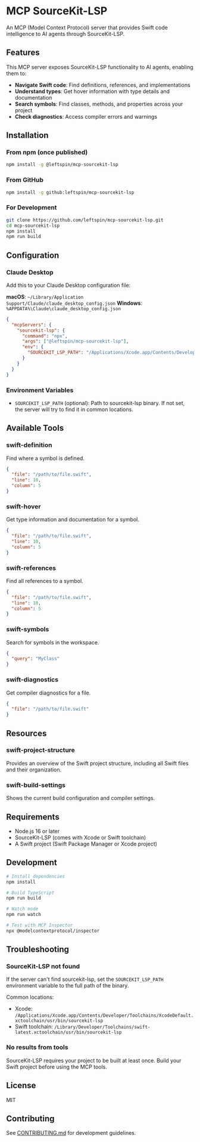 # MCP SourceKit-LSP

An MCP (Model Context Protocol) server that provides Swift code intelligence to AI agents through SourceKit-LSP.

## Features

This MCP server exposes SourceKit-LSP functionality to AI agents, enabling them to:

- **Navigate Swift code**: Find definitions, references, and implementations
- **Understand types**: Get hover information with type details and documentation
- **Search symbols**: Find classes, methods, and properties across your project
- **Check diagnostics**: Access compiler errors and warnings

## Installation

### From npm (once published)
```bash
npm install -g @leftspin/mcp-sourcekit-lsp
```

### From GitHub
```bash
npm install -g github:leftspin/mcp-sourcekit-lsp
```

### For Development
```bash
git clone https://github.com/leftspin/mcp-sourcekit-lsp.git
cd mcp-sourcekit-lsp
npm install
npm run build
```

## Configuration

### Claude Desktop

Add this to your Claude Desktop configuration file:

**macOS**: `~/Library/Application Support/Claude/claude_desktop_config.json`
**Windows**: `%APPDATA%\Claude\claude_desktop_config.json`

```json
{
  "mcpServers": {
    "sourcekit-lsp": {
      "command": "npx",
      "args": ["@leftspin/mcp-sourcekit-lsp"],
      "env": {
        "SOURCEKIT_LSP_PATH": "/Applications/Xcode.app/Contents/Developer/Toolchains/XcodeDefault.xctoolchain/usr/bin/sourcekit-lsp"
      }
    }
  }
}
```

### Environment Variables

- `SOURCEKIT_LSP_PATH` (optional): Path to sourcekit-lsp binary. If not set, the server will try to find it in common locations.

## Available Tools

### swift-definition
Find where a symbol is defined.
```json
{
  "file": "/path/to/file.swift",
  "line": 10,
  "column": 5
}
```

### swift-hover
Get type information and documentation for a symbol.
```json
{
  "file": "/path/to/file.swift",
  "line": 10,
  "column": 5
}
```

### swift-references
Find all references to a symbol.
```json
{
  "file": "/path/to/file.swift",
  "line": 10,
  "column": 5
}
```

### swift-symbols
Search for symbols in the workspace.
```json
{
  "query": "MyClass"
}
```

### swift-diagnostics
Get compiler diagnostics for a file.
```json
{
  "file": "/path/to/file.swift"
}
```

## Resources

### swift-project-structure
Provides an overview of the Swift project structure, including all Swift files and their organization.

### swift-build-settings
Shows the current build configuration and compiler settings.

## Requirements

- Node.js 16 or later
- SourceKit-LSP (comes with Xcode or Swift toolchain)
- A Swift project (Swift Package Manager or Xcode project)

## Development

```bash
# Install dependencies
npm install

# Build TypeScript
npm run build

# Watch mode
npm run watch

# Test with MCP Inspector
npx @modelcontextprotocol/inspector
```

## Troubleshooting

### SourceKit-LSP not found
If the server can't find sourcekit-lsp, set the `SOURCEKIT_LSP_PATH` environment variable to the full path of the binary.

Common locations:
- Xcode: `/Applications/Xcode.app/Contents/Developer/Toolchains/XcodeDefault.xctoolchain/usr/bin/sourcekit-lsp`
- Swift toolchain: `/Library/Developer/Toolchains/swift-latest.xctoolchain/usr/bin/sourcekit-lsp`

### No results from tools
SourceKit-LSP requires your project to be built at least once. Build your Swift project before using the MCP tools.

## License

MIT

## Contributing

See [CONTRIBUTING.md](CONTRIBUTING.md) for development guidelines.